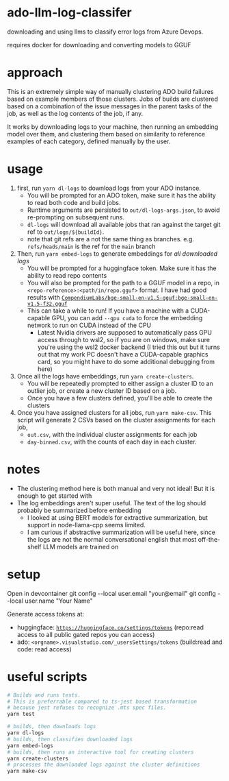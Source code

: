 # ado-llm-log-classifer

downloading and using llms to classify error logs from Azure Devops.

requires docker for downloading and converting models to GGUF

# approach
This is an extremely simple way of manually clustering ADO build failures based on example members of those clusters.
Jobs of builds are clustered based on a combination of the issue messages in the parent tasks of the job, as well as the log contents of the job, if any.

It works by downloading logs to your machine, then running an embedding model over them, and clustering them based on similarity to reference examples of each category, defined manually by the user.

# usage
1. first, run `yarn dl-logs` to download logs from your ADO instance.
   - You will be prompted for an ADO token, make sure it has the ability to read both code and build jobs.
   - Runtime arguments are persisted to `out/dl-logs-args.json`, to avoid re-prompting on subsequent runs.
   - `dl-logs` will download all available jobs that ran against the target git ref to `out/logs/${buildId}`.
   - note that git refs are a not the same thing as branches. e.g. `refs/heads/main` is the ref for the `main` branch
2. Then, run `yarn embed-logs` to generate embeddings for _all downloaded logs_
   - You will be prompted for a huggingface token. Make sure it has the ability to read repo contents
   - You will also be prompted for the path to a GGUF model in a repo, in `<repo-reference>:<path/in/repo.gguf>` format.
     I have had good results with [`CompendiumLabs/bge-small-en-v1.5-gguf:bge-small-en-v1.5-f32.gguf`](https://huggingface.co/CompendiumLabs/bge-small-en-v1.5-gguf/blob/main/bge-small-en-v1.5-f32.gguf)
   - This can take a while to run! If you have a machine with a CUDA-capable GPU, you can add `--gpu cuda` to force the embedding network to run on CUDA instead of the CPU
     - Latest Nvidia drivers are supposed to automatically pass GPU access through to wsl2, so if you are on windows, make sure you're using the wsl2 docker backend
      (I tried this out but it turns out that my work PC doesn't have a CUDA-capable graphics card, so you might have to do some additional debugging from here)
3. Once all the logs have embeddings, run `yarn create-clusters`.  
   - You will be repeatedly prompted to either assign a cluster ID to an outlier job, or create a new cluster ID based on a job.
   - Once you have a few clusters defined, you'll be able to create the clusters
4. Once you have assigned clusters for all jobs, run `yarn make-csv`.
   This script will generate 2 CSVs based on the cluster assignments for each job,
   - `out.csv`, with the individual cluster assignments for each job
   - `day-binned.csv`, with the counts of each day in each cluster.

# notes
- The clustering method here is both manual and very not ideal! But it is enough to get started with
- The log embeddings aren't super useful. The text of the log should probably be summarized before embedding
  - I looked at using BERT models for extractive summarization, but support in node-llama-cpp seems limited.
  - I am curious if abstractive summarization will be useful here, since the logs are not the normal conversational english that most off-the-shelf LLM models are trained on

# setup
Open in devcontainer
git config --local user.email "your@email"
git config --local user.name "Your Name"

Generate access tokens at:
- huggingface: [`https://huggingface.co/settings/tokens`](https://huggingface.co/settings/tokens) (repo:read access to all public gated repos you can access)
- ado: `<orgname>.visualstudio.com/_usersSettings/tokens` (build:read and code: read access)

# useful scripts
```sh
# Builds and runs tests.
# This is preferrable compared to ts-jest based transformation
# because jest refuses to recognize .mts spec files.
yarn test

# builds, then downloads logs
yarn dl-logs
# builds, then classifies downloaded logs
yarn embed-logs
# builds, then runs an interactive tool for creating clusters
yarn create-clusters
# processes the downloaded logs against the cluster definitions
yarn make-csv

```
